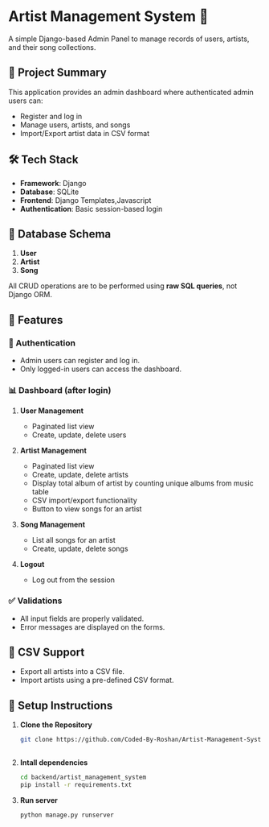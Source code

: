# Artist Management System 🎵

A simple Django-based Admin Panel to manage records of users, artists, and their song collections.

## 🚀 Project Summary

This application provides an admin dashboard where authenticated admin users can:
- Register and log in
- Manage users, artists, and songs
- Import/Export artist data in CSV format

## 🛠️ Tech Stack

- **Framework**: Django
- **Database**: SQLite
- **Frontend**: Django Templates,Javascript
- **Authentication**: Basic session-based login

## 📁 Database Schema

1. **User**  
2. **Artist**  
3. **Song**

All CRUD operations are to be performed using **raw SQL queries**, not Django ORM.

## 🔧 Features

### 🔐 Authentication
- Admin users can register and log in.
- Only logged-in users can access the dashboard.

### 📊 Dashboard (after login)
1. **User Management**
   - Paginated list view
   - Create, update, delete users

2. **Artist Management**
   - Paginated list view
   - Create, update, delete artists
   - Display total album of artist by counting unique albums from music table
   - CSV import/export functionality
   - Button to view songs for an artist

3. **Song Management**
   - List all songs for an artist
   - Create, update, delete songs

4. **Logout**
   - Log out from the session

### ✅ Validations
- All input fields are properly validated.
- Error messages are displayed on the forms.

## 🔄 CSV Support
- Export all artists into a CSV file.
- Import artists using a pre-defined CSV format.

## 🧰 Setup Instructions

1. **Clone the Repository**

   ```bash
   git clone https://github.com/Coded-By-Roshan/Artist-Management-System.git
  

2. **Intall dependencies**

   ```bash
   cd backend/artist_management_system
   pip install -r requirements.txt


3. **Run server**

   ```bash
   python manage.py runserver


   

